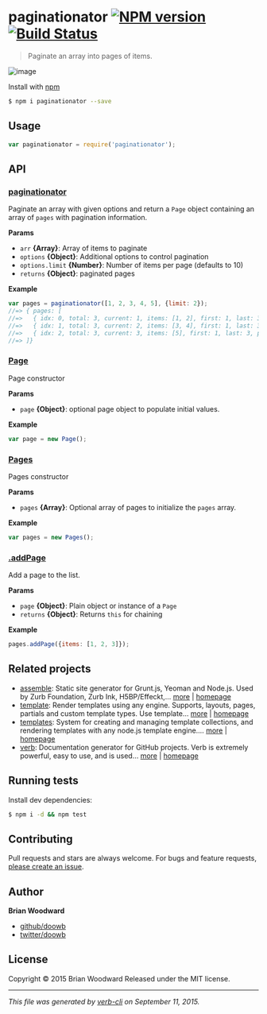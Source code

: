 # paginationator [![NPM version](https://badge.fury.io/js/paginationator.svg)](http://badge.fury.io/js/paginationator)  [![Build Status](https://travis-ci.org/doowb/paginationator.svg)](https://travis-ci.org/doowb/paginationator)

> Paginate an array into pages of items.

![image](https://cloud.githubusercontent.com/assets/995160/9802527/ca15f300-57e8-11e5-96db-523ea5a0572e.png)

Install with [npm](https://www.npmjs.com/)

```sh
$ npm i paginationator --save
```

## Usage

```js
var paginationator = require('paginationator');
```

## API

### [paginationator](index.js#L35)

Paginate an array with given options and return a `Page` object containing an array of `pages` with pagination information.

**Params**

* `arr` **{Array}**: Array of items to paginate
* `options` **{Object}**: Additional options to control pagination
* `options.limit` **{Number}**: Number of items per page (defaults to 10)
* `returns` **{Object}**: paginated pages

**Example**

```js
var pages = paginationator([1, 2, 3, 4, 5], {limit: 2});
//=> { pages: [
//=>   { idx: 0, total: 3, current: 1, items: [1, 2], first: 1, last: 3, next: 2 },
//=>   { idx: 1, total: 3, current: 2, items: [3, 4], first: 1, last: 3, prev: 1, next: 3 },
//=>   { idx: 2, total: 3, current: 3, items: [5], first: 1, last: 3, prev: 2 }
//=> ]}
```

### [Page](lib/page.js#L17)

Page constructor

**Params**

* `page` **{Object}**: optional page object to populate initial values.

**Example**

```js
var page = new Page();
```

### [Pages](lib/pages.js#L18)

Pages constructor

**Params**

* `pages` **{Array}**: Optional array of pages to initialize the `pages` array.

**Example**

```js
var pages = new Pages();
```

### [.addPage](lib/pages.js#L56)

Add a page to the list.

**Params**

* `page` **{Object}**: Plain object or instance of a `Page`
* `returns` **{Object}**: Returns `this` for chaining

**Example**

```js
pages.addPage({items: [1, 2, 3]});
```

## Related projects

* [assemble](https://www.npmjs.com/package/assemble): Static site generator for Grunt.js, Yeoman and Node.js. Used by Zurb Foundation, Zurb Ink, H5BP/Effeckt,… [more](https://www.npmjs.com/package/assemble) | [homepage](http://assemble.io)
* [template](https://www.npmjs.com/package/template): Render templates using any engine. Supports, layouts, pages, partials and custom template types. Use template… [more](https://www.npmjs.com/package/template) | [homepage](https://github.com/jonschlinkert/template)
* [templates](https://www.npmjs.com/package/templates): System for creating and managing template collections, and rendering templates with any node.js template engine.… [more](https://www.npmjs.com/package/templates) | [homepage](https://github.com/jonschlinkert/templates)
* [verb](https://www.npmjs.com/package/verb): Documentation generator for GitHub projects. Verb is extremely powerful, easy to use, and is used… [more](https://www.npmjs.com/package/verb) | [homepage](https://github.com/verbose/verb)

## Running tests

Install dev dependencies:

```sh
$ npm i -d && npm test
```

## Contributing

Pull requests and stars are always welcome. For bugs and feature requests, [please create an issue](https://github.com/doowb/paginationator/issues/new).

## Author

**Brian Woodward**

+ [github/doowb](https://github.com/doowb)
+ [twitter/doowb](http://twitter.com/doowb)

## License

Copyright © 2015 Brian Woodward
Released under the MIT license.

***

_This file was generated by [verb-cli](https://github.com/assemble/verb-cli) on September 11, 2015._